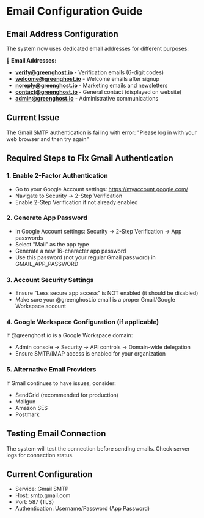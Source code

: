 # Email Configuration Guide

## Email Address Configuration

The system now uses dedicated email addresses for different purposes:

**📧 Email Addresses:**
- **verify@greenghost.io** - Verification emails (6-digit codes)
- **welcome@greenghost.io** - Welcome emails after signup
- **noreply@greenghost.io** - Marketing emails and newsletters
- **contact@greenghost.io** - General contact (displayed on website)
- **admin@greenghost.io** - Administrative communications

## Current Issue
The Gmail SMTP authentication is failing with error: "Please log in with your web browser and then try again"

## Required Steps to Fix Gmail Authentication

### 1. Enable 2-Factor Authentication
- Go to your Google Account settings: https://myaccount.google.com/
- Navigate to Security → 2-Step Verification
- Enable 2-Step Verification if not already enabled

### 2. Generate App Password
- In Google Account settings: Security → 2-Step Verification → App passwords
- Select "Mail" as the app type
- Generate a new 16-character app password
- Use this password (not your regular Gmail password) in GMAIL_APP_PASSWORD

### 3. Account Security Settings
- Ensure "Less secure app access" is NOT enabled (it should be disabled)
- Make sure your @greenghost.io email is a proper Gmail/Google Workspace account

### 4. Google Workspace Configuration (if applicable)
If @greenghost.io is a Google Workspace domain:
- Admin console → Security → API controls → Domain-wide delegation
- Ensure SMTP/IMAP access is enabled for your organization

### 5. Alternative Email Providers
If Gmail continues to have issues, consider:
- SendGrid (recommended for production)
- Mailgun
- Amazon SES
- Postmark

## Testing Email Connection
The system will test the connection before sending emails. Check server logs for connection status.

## Current Configuration
- Service: Gmail SMTP
- Host: smtp.gmail.com
- Port: 587 (TLS)
- Authentication: Username/Password (App Password)
